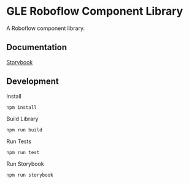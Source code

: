 # GLE Roboflow Component Library
A Roboflow component library.

## Documentation
[Storybook](https://guyettinger.github.io/gle-roboflow-components/)

## Development
Install
```
npm install
```
Build Library
```
npm run build
```
Run Tests
```
npm run test
```
Run Storybook
```
npm run storybook
```